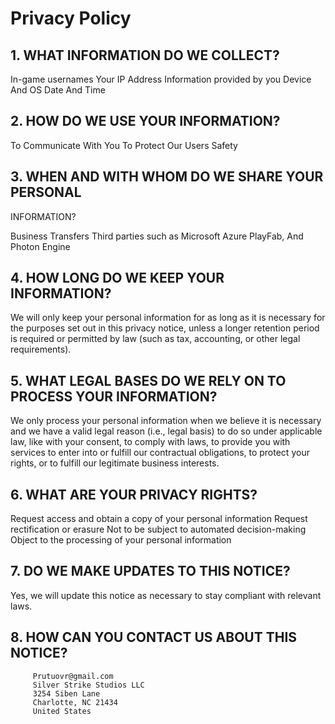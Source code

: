 # Privacy Policy

## 1. WHAT INFORMATION DO WE COLLECT?


In-game usernames
Your IP Address
Information provided by you
Device And OS
Date And Time

## 2. HOW DO WE USE YOUR INFORMATION?

To Communicate With You
To Protect Our Users Safety

## 3. WHEN AND WITH WHOM DO WE SHARE YOUR PERSONAL 
INFORMATION?

Business Transfers
Third parties such as Microsoft Azure PlayFab, And Photon Engine

## 4. HOW LONG DO WE KEEP YOUR INFORMATION?

We will only keep your personal information for as long as it is necessary for the purposes set out in this privacy notice, unless a longer retention period is required or permitted by law (such as tax, accounting, or other legal requirements).

## 5. WHAT LEGAL BASES DO WE RELY ON TO PROCESS YOUR INFORMATION?

We only process your personal information when we believe it is necessary and we have a valid legal reason (i.e., legal basis) to do so under applicable law, like with your consent, to comply with laws, to provide you with services to enter into or fulfill our contractual obligations, to protect your rights, or to fulfill our legitimate business interests.

## 6. WHAT ARE YOUR PRIVACY RIGHTS?

Request access and obtain a copy of your personal information
Request rectification or erasure
Not to be subject to automated decision-making
Object to the processing of your personal information

## 7. DO WE MAKE UPDATES TO THIS NOTICE?

Yes, we will update this notice as necessary to stay compliant with relevant laws.

## 8. HOW CAN YOU CONTACT US ABOUT THIS NOTICE?

         Prutuovr@gmail.com
         Silver Strike Studios LLC
         3254 Siben Lane
         Charlotte, NC 21434
         United States
